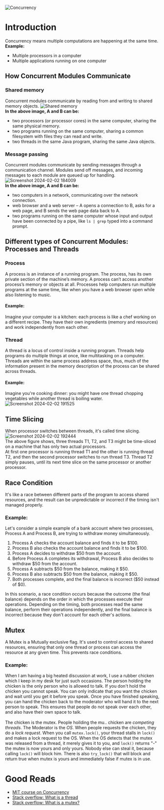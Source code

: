 ![Concurrency](https://github.com/PriyankaKhire/Concurrency/assets/12015512/befbb18b-d58e-4cdf-b755-b3c050f064a3)
# Introduction
  Concurrency means multiple computations are happening at the same time. </br>
  **Example:**
  - Multiple processors in a computer
  - Multiple applications running on one computer
  
## How Concurrent Modules Communicate
### Shared memory
  Concurrent modules communicate by reading from and writing to shared memory objects.
  ![Shared memory](https://github.com/PriyankaKhire/Concurrency/assets/12015512/01c45846-abc6-4df8-8676-45dc453412ba) </br>
  **In the above image, A and B can be:**
  - two processors (or processor cores) in the same computer, sharing the same physical memory.
  - two programs running on the same computer, sharing a common filesystem with files they can read and write.
  - two threads in the same Java program, sharing the same Java objects.
### Message passing
  Concurrent modules communicate by sending messages through a communication channel. Modules send off messages, and incoming messages to each module are queued up for handling. </br>
  ![Screenshot 2024-02-02 184009](https://github.com/PriyankaKhire/Concurrency/assets/12015512/200ba155-921e-4a9d-a8a7-4355a5edfa57) </br>
  **In the above image, A and B can be:**
  - two computers in a network, communicating over the network connection.
  - web browser and a web server – A opens a connection to B, asks for a web page, and B sends the web page data back to A.
  - two programs running on the same computer whose input and output have been connected by a pipe, like ```ls | grep``` typed into a command prompt.

## Different types of Concurrent Modules: Processes and Threads
### Process
 A process is an instance of a running program. The process, has its own private section of the machine’s memory. A process can’t access another process’s memory or objects at all. Processes help computers run multiple programs at the same time, like when you have a web browser open while also listening to music.
 #### Example:
 Imagine your computer is a kitchen: each process is like a chef working on a different recipe. They have their own ingredients (memory and resources) and work independently from each other. 
### Thread
A thread is a locus of control inside a running program. Threads help programs do multiple things at once, like multitasking on a computer. Threads are within the same process address space, thus, much of the information present in the memory description of the process can be shared across threads.
  #### Example:
   Imagine you're cooking dinner: you might have one thread chopping vegetables while another thread is boiling water. 
![Screenshot 2024-02-02 191525](https://github.com/PriyankaKhire/Concurrency/assets/12015512/76c8c2b7-3ee7-47f9-aeb8-f8ee52d7c2f2)

## Time Slicing
When processor switches between threads, it's called time slicing. </br>
![Screenshot 2024-02-02 192444](https://github.com/PriyankaKhire/Concurrency/assets/12015512/310baa84-8c4a-4ee2-96f2-f6d473f7fb2c) </br>
The above figure shows, three threads T1, T2, and T3 might be time-sliced on a machine that has only two actual processors. </br>
At first one processor is running thread T1 and the other is running thread T2, and then the second processor switches to run thread T3. Thread T2 simply pauses, until its next time slice on the same processor or another processor.

## Race Condition
It's like a race between different parts of the program to access shared resources, and the result can be unpredictable or incorrect if the timing isn't managed properly.
### Example:
Let's consider a simple example of a bank account where two processes, Process A and Process B, are trying to withdraw money simultaneously.
1. Process A checks the account balance and finds it to be $100.
2. Process B also checks the account balance and finds it to be $100.
3. Process A decides to withdraw $50 from the account.
4. Before Process A completes its withdrawal, Process B also decides to withdraw $50 from the account.
5. Process A subtracts $50 from the balance, making it $50.
6. Process B also subtracts $50 from the balance, making it $50.
7. Both processes complete, and the final balance is incorrect ($50 instead of $0).

In this scenario, a race condition occurs because the outcome (the final balance) depends on the order in which the processes execute their operations. Depending on the timing, both processes read the same balance, perform their operations independently, and the final balance is incorrect because they don't account for each other's actions.

## Mutex
A Mutex is a Mutually exclusive flag.  It's used to control access to shared resources, ensuring that only one thread or process can access the resource at any given time. This prevents race conditions.
### Example:
When I am having a big heated discussion at work, I use a rubber chicken which I keep in my desk for just such occasions. The person holding the chicken is the only person who is allowed to talk. If you don't hold the chicken you cannot speak. You can only indicate that you want the chicken and wait until you get it before you speak. Once you have finished speaking, you can hand the chicken back to the moderator who will hand it to the next person to speak. This ensures that people do not speak over each other, and also have their own space to talk. </br></br>
The chicken is the mutex. People hoilding the mu.. chicken are *competing threads*. The Moderator is the *OS*. When people requests the chicken, they do a *lock request*. When you call ```mutex.lock()```, your thread stalls in ```lock()``` and makes a lock request to the OS. When the OS detects that the mutex was released from a thread, it merely gives it to you, and ```lock()``` returns "-" the mutex is now yours and only yours. Nobody else can steal it, because calling ```lock()``` will block him. There is also ```try_lock()``` that will block and return true when mutex is yours and immediately false if mutex is in use.


# Good Reads
- <a href="https://web.mit.edu/6.005/www/fa14/classes/17-concurrency/#:~:text=Concurrency%20means%20multiple%20computations%20are,cores%20on%20a%20single%20chip)">MIT course on Concurrency</a>
- <a href="https://stackoverflow.com/questions/5201852/what-is-a-thread-really">Stack overflow: What is a thread</a>
- <a href="https://stackoverflow.com/questions/34524/what-is-a-mutex">Stack overflow: What is a mutex?</a>
